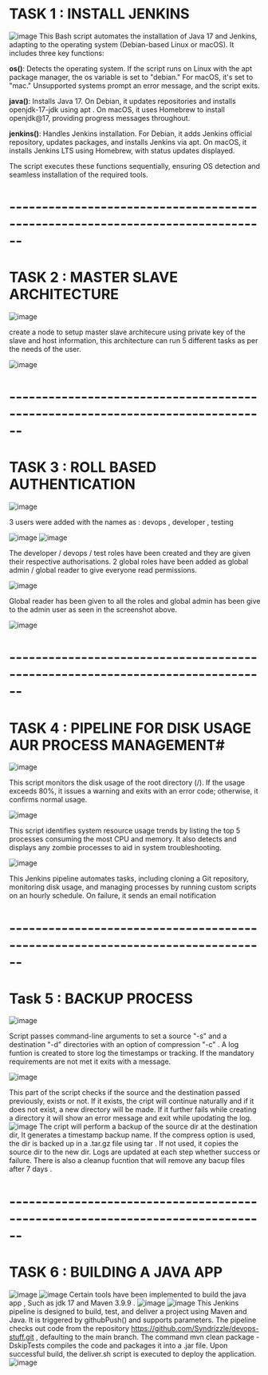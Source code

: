 # TASK 1 : INSTALL JENKINS

![image](https://github.com/user-attachments/assets/53c1cb8d-9066-46c9-93b8-04c4a8320304)
This Bash script automates the installation of Java 17 and Jenkins, adapting to the operating system (Debian-based Linux or macOS). It includes three key functions:

**os()**: Detects the operating system. If the script runs on Linux with the apt package manager, the os variable is set to "debian." For macOS, it's set to "mac." Unsupported systems prompt an error message, and the script exits.

**java()**: Installs Java 17. On Debian, it updates repositories and installs openjdk-17-jdk using apt . On macOS, it uses Homebrew to install openjdk@17, providing progress messages throughout.

**jenkins()**: Handles Jenkins installation. For Debian, it adds Jenkins official repository, updates packages, and installs Jenkins via apt. On macOS, it installs Jenkins LTS using Homebrew, with status updates displayed.

The script executes these functions sequentially, ensuring OS detection and seamless installation of the required tools.


# ------------------------------------------------------------------------------

# TASK 2 : MASTER SLAVE ARCHITECTURE

![image](https://github.com/user-attachments/assets/a6791028-a76d-4e04-b9bd-fa36c6641dab)

create a node to setup master slave architecure using private key of the slave and host information, this architecture can run 5 different tasks as per the needs of the user.

![image](https://github.com/user-attachments/assets/660a7461-6235-4a2d-89f9-06d79f036b52)


# ------------------------------------------------------------------------------

# TASK 3 : ROLL BASED AUTHENTICATION

![image](https://github.com/user-attachments/assets/03cc8ece-aa53-4d19-a733-ff4583d6ed15)

3 users were added with the names as : devops , developer , testing

![image](https://github.com/user-attachments/assets/ef85c0c6-9391-42e5-9f54-6768d1f63c56)
![image](https://github.com/user-attachments/assets/6b752248-54e3-4365-98a4-9a648349d9d2)

The developer / devops / test roles have been created and they are given their respective authorisations.
2 global roles have been added as global admin / global reader to give everyone read permissions.

![image](https://github.com/user-attachments/assets/7807d101-9b39-4016-9448-22b419f6deec)

Global reader has been given to all the roles and global admin has been give to the admin user as seen in the screenshot above.

![image](https://github.com/user-attachments/assets/ff8f4e62-51f5-45fc-8ace-0d14f5a1b517)
# ------------------------------------------------------------------------------

# TASK 4 : PIPELINE FOR DISK USAGE AUR PROCESS MANAGEMENT#

![image](https://github.com/user-attachments/assets/0c8311bf-1201-4213-8cc3-38e541d71803)

This script monitors the disk usage of the root directory (/). If the usage exceeds 80%, it issues a warning and exits with an error code; otherwise, it confirms normal usage.

![image](https://github.com/user-attachments/assets/39d36dfa-b745-4e27-b998-9b597c425307)

This script identifies system resource usage trends by listing the top 5 processes consuming the most CPU and memory. It also detects and displays any zombie processes to aid in system troubleshooting.

![image](https://github.com/user-attachments/assets/ab7b2f53-a32e-409e-9ebe-262aaa22e00a)

This Jenkins pipeline automates tasks, including cloning a Git repository, monitoring disk usage, and managing processes by running custom scripts on an hourly schedule. On failure, it sends an email notification 

# ------------------------------------------------------------------------------

# Task 5 : BACKUP PROCESS

![image](https://github.com/user-attachments/assets/1bae47c9-9a04-4e62-a46f-ca54ed2ae690)

Script passes command-line arguments to set a source "-s" and a destination "-d" directories with an option of compression "-c" . A log funtion is created to store log the timestamps or tracking. If the mandatory requirements are not met it exits with a message.

![image](https://github.com/user-attachments/assets/3118361f-ef57-426d-86d5-6f6dafc9fcda)

This part of the script checks if the source and the destination passed previously, exists or not. If it exists, the cript will continue naturally and if it does not exist, a new directory will be made. If it further fails while creating a directory it will show an error message and exit while upodating the log.
![image](https://github.com/user-attachments/assets/fb0170f2-2166-4aee-98a5-1fa6cf3616f0)
The cript will perform a backup of the source dir at the destination dir, It generates a timestamp backup name. If the compress option is used, the dir is backed up in a .tar.gz file using tar . If not used, it copies the source dir to the new dir. Logs are updated 
at each step whether success or failure. There is also a cleanup fucntion that will remove any bacup files after 7 days .

# ------------------------------------------------------------------------------

# TASK 6 : BUILDING A JAVA APP

![image](https://github.com/user-attachments/assets/61e21a63-88ae-45f7-b626-b811c2dc833f)
![image](https://github.com/user-attachments/assets/6286c80a-70c0-4722-a1f8-237010490185)
Certain tools have been implemented to build the java app , Such as jdk 17 and Maven 3.9.9 .
![image](https://github.com/user-attachments/assets/539093d8-945b-42d7-b586-6e8ceed20cac)
![image](https://github.com/user-attachments/assets/8fe972db-3868-4587-9957-eb2cef48193c)
This Jenkins pipeline is designed to build, test, and deliver a project using Maven and Java. It is triggered by githubPush() and supports parameters. The pipeline checks out code from the repository https://github.com/Syndrizzle/devops-stuff.git , defaulting to the main branch. The command mvn clean package -DskipTests compiles the code and packages it into a .jar file. Upon successful build, the deliver.sh script is executed to deploy the application.
![image](https://github.com/user-attachments/assets/5565df74-d901-40f7-925b-27d0fd735856)



















